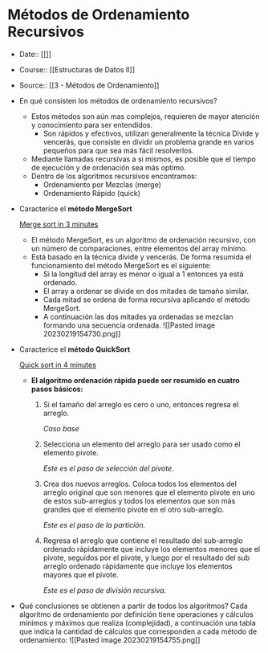 # Métodos de Ordenamiento Recursivos

- Date:: [[]]
- Course:: [[Estructuras de Datos II]]
- Source:: [[3 - Métodos de Ordenamiento]]

- En qué consisten los métodos de ordenamiento recursivos?
    - Estos métodos son aún mas complejos, requieren de mayor atención y conocimiento para ser entendidos.
        - Son rápidos y efectivos, utilizan generalmente la técnica Divide y vencerás, que consiste en dividir un problema grande en varios pequeños para que sea más fácil resolverlos.
    - Mediante llamadas recursivas a si mismos, es posible que el tiempo de ejecución y de ordenación sea más optimo.
    - Dentro de los algoritmos recursivos encontramos:
        - Ordenamiento por Mezclas (merge)
        - Ordenamiento Rápido (quick)
- Caracterice el **método MergeSort**
    
    [Merge sort in 3 minutes](https://www.youtube.com/watch?v=4VqmGXwpLqc&ab_channel=MichaelSambol)
    
    - El método MergeSort, es un algoritmo de ordenación recursivo, con un número de comparaciones, entre elementos del array mínimo.
    - Está basado en la técnica divide y vencerás. De forma resumida el funcionamiento del método MergeSort es el siguiente:
        - Si la longitud del array es menor o igual a 1 entonces ya está ordenado.
        - El array a ordenar se divide en dos mitades de tamaño similar.
        - Cada mitad se ordena de forma recursiva aplicando el método MergeSort.
        - A continuación las dos mitades ya ordenadas se mezclan formando una secuencia ordenada.
    ![[Pasted image 20230219154730.png]]
- Caracterice el **método QuickSort**
    
    [Quick sort in 4 minutes](https://www.youtube.com/watch?v=Hoixgm4-P4M&ab_channel=MichaelSambol)
    
    - **El algoritmo ordenación rápida puede ser resumido en cuatro pasos básicos:**
        1. Si el tamaño del arreglo es cero o uno, entonces regresa el arreglo.
            
            *Caso base*
            
        2. Selecciona un elemento del arreglo para ser usado como el elemento pivote.
            
            *Este es el paso de selección del pivote*.
            
        3. Crea dos nuevos arreglos. Coloca todos los elementos del arreglo original que son menores que el elemento pivote en uno de estos sub-arreglos y todos los elementos que son más grandes que el elemento pivote en el otro sub-arreglo.
            
            *Este es el paso de la partición.*
            
        4. Regresa el arreglo que contiene el resultado del sub-arreglo ordenado rápidamente que incluye los elementos menores que el pivote, seguidos por el pivote, y luego por el resultado del sub arreglo ordenado rápidamente que incluye los elementos mayores que el pivote.
            
            *Este es el paso de división recursiva.*
- Qué conclusiones se obtienen a partir de todos los algoritmos?
    Cada algoritmo de ordenamiento por definición tiene operaciones y cálculos mínimos y máximos que realiza (complejidad), a continuación una tabla que indica la cantidad de cálculos que corresponden a cada método de ordenamiento:
    ![[Pasted image 20230219154755.png]]
    